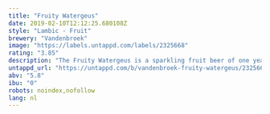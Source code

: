 ```yaml
---
title: "Fruity Watergeus"
date: 2019-02-10T12:12:25.680108Z
style: "Lambic - Fruit"
brewery: "Vandenbroek"
image: "https://labels.untappd.com/labels/2325668"
rating: "3.85"
description: "The Fruity Watergeus is a sparkling fruit beer of one year old lambic, which is ripened for another year with cherry and blackberries. With to this maceration, combined with a slow second fermentation, beautiful and soft fruit flavors are released. After a third fermentation and bottling, the unique flavor of Fruity Watergeus might remind of the taste of wine."
untappd_url: "https://untappd.com/b/vandenbroek-fruity-watergeus/2325668"
abv: "5.8"
ibu: "0"
robots: noindex,nofollow
lang: nl
---
```

